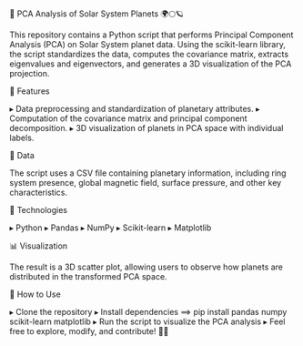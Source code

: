 🚀 PCA Analysis of Solar System Planets 🌍🌕🪐

This repository contains a Python script that performs Principal Component Analysis (PCA) on Solar System planet data. Using the scikit-learn library, the script standardizes the data, computes the covariance matrix, extracts eigenvalues and eigenvectors, and generates a 3D visualization of the PCA projection.

📌 Features

▸ Data preprocessing and standardization of planetary attributes.
▸ Computation of the covariance matrix and principal component decomposition.
▸ 3D visualization of planets in PCA space with individual labels.

📂 Data

The script uses a CSV file containing planetary information, including ring system presence, global magnetic field, surface pressure, and other key characteristics.

🔧 Technologies

▸ Python
▸ Pandas
▸ NumPy
▸ Scikit-learn
▸ Matplotlib

📊 Visualization

The result is a 3D scatter plot, allowing users to observe how planets are distributed in the transformed PCA space.

🚀 How to Use

▸ Clone the repository
▸ Install dependencies ⟹ pip install pandas numpy scikit-learn matplotlib
▸ Run the script to visualize the PCA analysis
▸ Feel free to explore, modify, and contribute! 🌌✨
 
